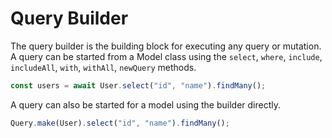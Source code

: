 # Query Builder

The query builder is the building block for executing any query or mutation. A query can be started from a Model class using the `select`, `where`, `include`, `includeAll`, `with`, `withAll`, `newQuery` methods.

```javascript
const users = await User.select("id", "name").findMany();
```

A query can also be started for a model using the builder directly.

```javascript
Query.make(User).select("id", "name").findMany();
```
